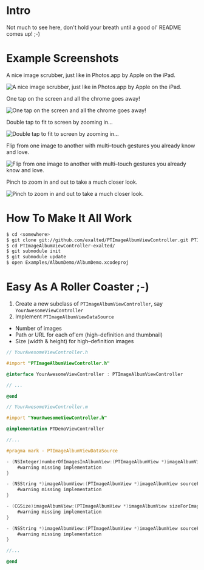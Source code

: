 Intro
=====

Not much to see here, don't hold your breath until a good ol' README comes up! ;-)

Example Screenshots
===================

A nice image scrubber, just like in Photos.app by Apple on the iPad.

![A nice image scrubber, just like in Photos.app by Apple on the iPad.](http://exalted.github.com/PTImageAlbumViewController/ss-00.png "A nice image scrubber, just like in Photos.app by Apple on the iPad.")

One tap on the screen and all the chrome goes away!

![One tap on the screen and all the chrome goes away!](http://exalted.github.com/PTImageAlbumViewController/ss-01.png "One tap on the screen and all the chrome goes away!")

Double tap to fit to screen by zooming in...

![Double tap to fit to screen by zooming in...](http://exalted.github.com/PTImageAlbumViewController/ss-02.png "Double tap to fit to screen by zooming in...")

Flip from one image to another with multi–touch gestures you already know and love.

![Flip from one image to another with multi–touch gestures you already know and love.](http://exalted.github.com/PTImageAlbumViewController/ss-03.png "Flip from one image to another with multi–touch gestures you already know and love.")

Pinch to zoom in and out to take a much closer look.

![Pinch to zoom in and out to take a much closer look.](http://exalted.github.com/PTImageAlbumViewController/ss-04.png "Pinch to zoom in and out to take a much closer look.")

How To Make It All Work
=======================

```bash
$ cd <somewhere>
$ git clone git://github.com/exalted/PTImageAlbumViewController.git PTImageAlbumViewController-exalted
$ cd PTImageAlbumViewController-exalted/
$ git submodule init
$ git submodule update
$ open Examples/AlbumDemo/AlbumDemo.xcodeproj
```

Easy As A Roller Coaster ;-)
============================

1. Create a new subclass of `PTImageAlbumViewController`, say `YourAwesomeViewController`
2. Implement `PTImageAlbumViewDataSource`
  * Number of images
  * Path or URL for each of'em (high–definition and thumbnail)
  * Size (width & height) for high–definition images

```objective-c
// YourAwesomeViewController.h

#import "PTImageAlbumViewController.h"

@interface YourAwesomeViewController : PTImageAlbumViewController

// ...

@end
```

```objective-c
// YourAwesomeViewController.m

#import "YourAwesomeViewController.h"

@implementation PTDemoViewController

//...

#pragma mark - PTImageAlbumViewDataSource

- (NSInteger)numberOfImagesInAlbumView:(PTImageAlbumView *)imageAlbumView {
    #warning missing implementation
}

- (NSString *)imageAlbumView:(PTImageAlbumView *)imageAlbumView sourceForImageAtIndex:(NSInteger)index {
    #warning missing implementation
}

- (CGSize)imageAlbumView:(PTImageAlbumView *)imageAlbumView sizeForImageAtIndex:(NSInteger)index {
    #warning missing implementation
}

- (NSString *)imageAlbumView:(PTImageAlbumView *)imageAlbumView sourceForThumbnailImageAtIndex:(NSInteger)index {
    #warning missing implementation
}

//...

@end
```
